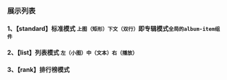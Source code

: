 ### 展示列表
#### 1、【standard】标准模式 `上图（矩形）下文（双行）`即专辑模式`全局的album-item组件`
#### 2、【list】列表模式 `左（小图）中（文本）右（播放）`
#### 3、【rank】排行榜模式
